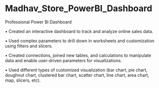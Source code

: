 # Madhav_Store_PowerBI_Dashboard
Professional Power Bi Dashboard

• Created an interactive dashboard to track and analyze online sales data.

• Used complex parameters to drill down in worksheets and
customization using filters and slicers.

• Created connections, joined new tables, and calculations to manipulate
data and enable user-driven parameters for visualizations.

• Used different types of customized
visualization (bar chart, pie chart, doughnut chart,
clustered bar chart, scatter chart, line chart,
area chart, map, slicers, etc).
